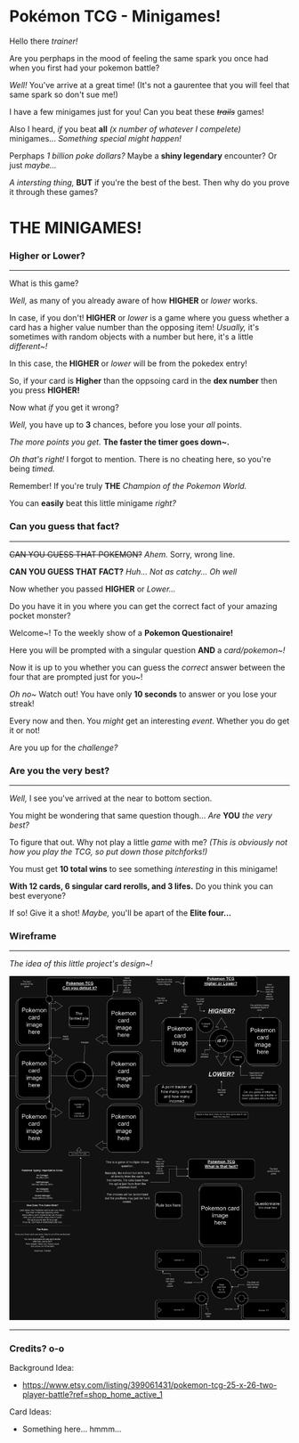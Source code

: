 # Pokémon TCG - Minigames!

Hello there *trainer!*

Are you perphaps in the mood of feeling the same spark you once had when you first had your pokemon battle?

*Well!* You've arrive at a great time!
(It's not a gaurentee that you will feel that same spark so don't sue me!)

I have a few minigames just for you! Can you beat these ~~*trails*~~ games!

Also I heard, *if* you beat **all** *(x number of whatever I compelete)* minigames...
*Something special might happen!*

Perphaps *1 billion poke dollars?*
Maybe a **shiny legendary** encounter?
Or just *maybe...*

*A intersting thing,* **BUT** if you're the best of the best.
Then why do you prove it through these games?

# THE MINIGAMES! 

### Higher or Lower?

---

What is this game?

*Well,* as many of you already aware of how **HIGHER** or *lower* works.

In case, if you don't!
**HIGHER** or *lower* is a game where you guess whether a card has a higher value number than the opposing item!
*Usually,* it's sometimes with random objects with a number but here, it's a little *different~!*

In this case, the **HIGHER** or *lower* will be from the pokedex entry!

So, if your card is **Higher** than the oppsoing card in the **dex number** then you press **HIGHER!**

Now what *if* you get it wrong?

*Well,* you have up to **3** chances, before you lose your *all* points.

*The more points you get.*
**The faster the timer goes down~.**

*Oh that's right!*
I forgot to mention. There is no cheating here, so you're being *timed.*

Remember! If you're truly **THE** *Champion of the Pokemon World.*

You can **easily** beat this little minigame *right?* 

### Can you guess that fact?

---

~~CAN YOU GUESS THAT POKEMON?~~
*Ahem.* Sorry, wrong line.

**CAN YOU GUESS THAT FACT?**
*Huh... Not as catchy... Oh well*

Now whether you passed **HIGHER** or *Lower...*

Do you have it in you where you can get the correct fact of your amazing pocket monster?

Welcome~! To the weekly show of a **Pokemon Questionaire!**

Here you will be prompted with a singular question **AND** a *card/pokemon~!*

Now it is up to you whether you can guess the *correct* answer between the four that are prompted just for you~!

*Oh no~*
Watch out! You have only **10 seconds** to answer or you lose your streak!

Every now and then. You *might* get an interesting *event*.
Whether you do get it or not!

Are you up for the *challenge?*

### Are you the very best?

---

*Well,* I see you've arrived at the near to bottom section.

You might be wondering that same question though...
*Are* **YOU** *the very best?*

To figure that out. Why not play a little *game* with me?
*(This is obviously not how you play the TCG, so put down those pitchforks!)*

You must get **10 total wins** to see something *interesting* in this minigame!

**With 12 cards, 6 singular card rerolls, and 3 lifes.**
Do you think you can best everyone?

If so! Give it a shot!
*Maybe,* you'll be apart of the **Elite four...**

### Wireframe

---

*The idea of this little project's design~!*

![description of image](Assets-Folder/Wire-Frame-Folder/Project-Wireframe.png)

---

### Credits? o-o

Background Idea:
- https://www.etsy.com/listing/399061431/pokemon-tcg-25-x-26-two-player-battle?ref=shop_home_active_1

Card Ideas:
- Something here... hmmm...